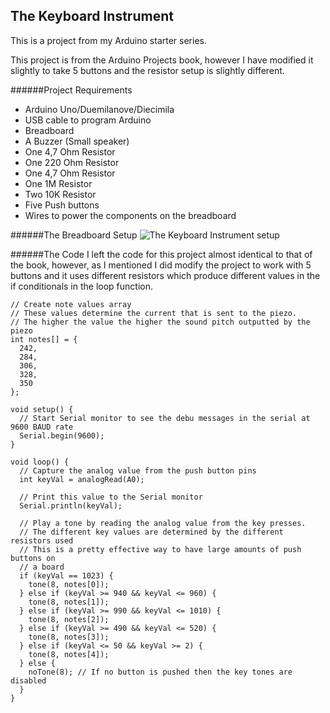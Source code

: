 ## The Keyboard Instrument

This is a project from my Arduino starter series.

This project is from the Arduino Projects book, however I have modified it slightly to take 5 buttons and the resistor setup is slightly different.

######Project Requirements
* Arduino Uno/Duemilanove/Diecimila
* USB cable to program Arduino
* Breadboard
* A Buzzer (Small speaker)
* One 4,7 Ohm Resistor
* One 220 Ohm Resistor
* One 4,7 Ohm Resistor
* One 1M Resistor
* Two 10K Resistor
* Five Push buttons
* Wires to power the components on the breadboard

######The Breadboard Setup
![The Keyboard Instrument setup](http://www.nickbester.com/content/images/2016/05/keyboard-instrument.svg)

######The Code
I left the code for this project almost identical to that of the book, however, as I mentioned I did modify the project to work with 5 buttons and it uses different resistors which produce different values in the if conditionals in the loop function.
```
// Create note values array
// These values determine the current that is sent to the piezo.
// The higher the value the higher the sound pitch outputted by the piezo
int notes[] = {
  242,
  284,
  306,
  328,
  350
};

void setup() {
  // Start Serial monitor to see the debu messages in the serial at 9600 BAUD rate
  Serial.begin(9600);
}

void loop() {
  // Capture the analog value from the push button pins
  int keyVal = analogRead(A0);

  // Print this value to the Serial monitor
  Serial.println(keyVal);

  // Play a tone by reading the analog value from the key presses.
  // The different key values are determined by the different resistors used
  // This is a pretty effective way to have large amounts of push buttons on
  // a board
  if (keyVal == 1023) {
    tone(8, notes[0]);
  } else if (keyVal >= 940 && keyVal <= 960) {
    tone(8, notes[1]);
  } else if (keyVal >= 990 && keyVal <= 1010) {
    tone(8, notes[2]);
  } else if (keyVal >= 490 && keyVal <= 520) {
    tone(8, notes[3]);
  } else if (keyVal <= 50 && keyVal >= 2) {
    tone(8, notes[4]);
  } else {
    noTone(8); // If no button is pushed then the key tones are disabled
  }
}
```
